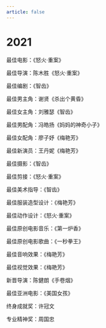 ```yaml
---
article: false
---
```


# 2021

最佳电影：《怒火·重案》

最佳导演：陈木胜《怒火·重案》

最佳编剧：《智齿》

最佳男主角：谢贤《杀出个黄昏》

最佳女主角：刘雅瑟《智齿》

最佳男配角：冯皓扬《妈妈的神奇小子》

最佳女配角：廖子妤《梅艳芳》

最佳新演员：王丹妮《梅艳芳》

最佳摄影：《智齿》

最佳剪接：《怒火·重案》

最佳美术指导：《智齿》

最佳服装造型设计：《梅艳芳》

最佳动作设计：《怒火·重案》

最佳原创电影音乐：《第一炉香》

最佳原创电影歌曲：《一秒拳王》

最佳音响效果：《梅艳芳》

最佳视觉效果：《梅艳芳》

新晋导演：陈健朗《手卷烟》

最佳亚洲电影：《美国女孩》

终身成就奖：许冠文

专业精神奖：周国忠